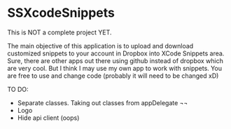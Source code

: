 SSXcodeSnippets
===============

This is NOT a complete project YET. 

The main objective of this application is to upload and download customized snippets to your account in Dropbox into XCode Snippets area.
Sure, there are other apps out there using github instead of dropbox which are very cool. But I think I may use my own app to work with snippets. 
You are free to use and change code (probably it will need to be changed xD)


TO DO:

- Separate classes. Taking out classes from appDelegate ¬¬ 
- Logo 
- Hide api client (oops)
